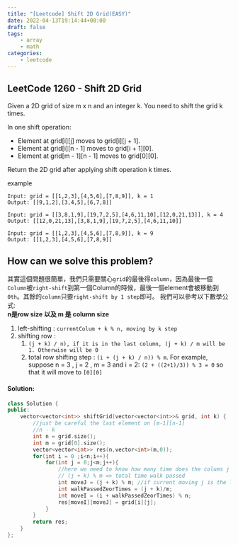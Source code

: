```yaml
---
title: "[Leetcode] Shift 2D Grid(EASY)"
date: 2022-04-13T19:14:44+08:00
draft: false
tags:
    - array
    - math
categories:
    - leetcode
---
```


## LeetCode 1260 -  Shift 2D Grid
Given a 2D grid of size m x n and an integer k. You need to shift the grid k times.

In one shift operation:

* Element at grid[i][j] moves to grid[i][j + 1].
* Element at grid[i][n - 1] moves to grid[i + 1][0].
* Element at grid[m - 1][n - 1] moves to grid[0][0].
  
Return the 2D grid after applying shift operation k times.

example
```
Input: grid = [[1,2,3],[4,5,6],[7,8,9]], k = 1
Output: [[9,1,2],[3,4,5],[6,7,8]]

Input: grid = [[3,8,1,9],[19,7,2,5],[4,6,11,10],[12,0,21,13]], k = 4
Output: [[12,0,21,13],[3,8,1,9],[19,7,2,5],[4,6,11,10]]

Input: grid = [[1,2,3],[4,5,6],[7,8,9]], k = 9
Output: [[1,2,3],[4,5,6],[7,8,9]]
```

## How can we solve this problem?
其實這個問題很簡單，我們只需要關心`grid`的最後得`column`，因為最後一個`Column`被`right-shift`到第一個Column的時候，最後一個element會被移動到`0th`。其餘的`column`只要`right-shift by 1 step`即可。
我們可以參考以下數學公式:  
**n是row size 以及 m 是 column size**  
1. left-shifting : `currentColum + k % n, moving by k step`
2. shifting row : 
   1. `(j + k) / n), if it is in the last column, (j + k) / m will be 1. Otherwise will be 0`
   2. total row shifting step : `(i + (j + k) / n)) % m`. For example, suppose n = 3 , j = 2 , m = 3 and i = 2: `(2 + ((2+1)/3)) % 3 = 0` so that it will move to `[0][0]`

<!-- This question is easy, but we need to care about the last column of the grid if it right-shifts to the first column of the grid, the last element of this column becomes the first and the others will move down by 1 step. In order to solve this question, we can use math to help us:   -->
<!-- **n is the row size and m is the column size**  
1. left-shifting : `currentColum + k % n, moving by k step`
2. shifting row : 
   1. `(j + k) / n), if it is in the last column, (j + k) / m will be 1. Otherwise will be 0`
   2. total row shifting step : `(i + (j + k) / n)) % m`. For example, suppose n = 3 , j = 2 , m = 3 and i = 2: `(2 + ((2+1)/3)) % 3 = 0` so that it will move to `[0][0]` -->

<!-- ## The solving steps:
1. iterate整個array並套用數學公式。
1. 將新的數字保存額外定義的container中。 -->
#### Solution:
```c++
class Solution {
public:
    vector<vector<int>> shiftGrid(vector<vector<int>>& grid, int k) {
        //just be careful the last element on [m-1][n-1]
        //n - k
        int n = grid.size();
        int m = grid[0].size();
        vector<vector<int>> res(n,vector<int>(m,0));
        for(int i = 0 ;i<n;i++){
            for(int j = 0;j<m;j++){
                //here we need to know how many time does the colums j pass the col 0,then we need to movie the i of that time
                // (j + k) % m => total time walk passed
                int moveJ = (j + k) % m; //if current moving j is the last one
                int walkPassedZeorTimes = (j + k)/m;
                int moveI = (i + walkPassedZeorTimes) % n;
                res[moveI][moveJ] = grid[i][j];
            }
        }
        return res;
    }
};
```


